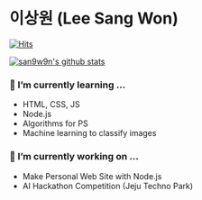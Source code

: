 # 이상원 (Lee Sang Won)

[![Hits](https://hits.seeyoufarm.com/api/count/incr/badge.svg?url=https%3A%2F%2Fgithub.com%2Fsan9w9n&count_bg=%2379C83D&title_bg=%23555555&icon=&icon_color=%23E7E7E7&title=hits&edge_flat=false)](https://hits.seeyoufarm.com)

[![san9w9n's github stats](https://github-readme-stats.vercel.app/api?username=san9w9n&show_icons=true&include_all_commits=true&count_private=true)](https://github-readme-stats.vercel.app/api?username=san9w9n)

### 🌱 I’m currently learning ...
- HTML, CSS, JS
- Node.js
- Algorithms for PS
- Machine learning to classify images

### 🔭 I’m currently working on ...
- Make Personal Web Site with Node.js
- AI Hackathon Competition (Jeju Techno Park)

<!--
**san9w9n/san9w9n** is a ✨ _special_ ✨ repository because its `README.md` (this file) appears on your GitHub profile.

Here are some ideas to get you started:

- 🔭 I’m currently working on ...
- 🌱 I’m currently learning ...
- 👯 I’m looking to collaborate on ...
- 🤔 I’m looking for help with ...
- 💬 Ask me about ...
- 📫 How to reach me: ...
- 😄 Pronouns: ...
- ⚡ Fun fact: ...
-->
